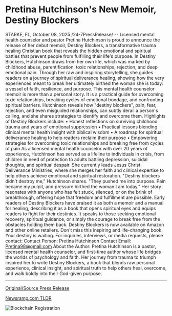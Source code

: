 # Pretina Hutchinson's New Memoir, Destiny Blockers

STARKE, FL, October 08, 2025 /24-7PressRelease/ -- Licensed mental health counselor and pastor Pretina Hutchinson is proud to announce the release of her debut memoir, Destiny Blockers, a transformative trauma healing Christian book that reveals the hidden emotional and spiritual battles that prevent people from fulfilling their life's purpose.  In Destiny Blockers, Hutchinson draws from her own life, which was marked by childhood abuse, parentification, toxic relationships, rejection, and deep emotional pain. Through her raw and inspiring storytelling, she guides readers on a journey of spiritual deliverance healing, showing how the very experiences meant to break her ultimately birthed the woman she is today: a vessel of faith, resilience, and purpose.  This mental health counselor memoir is more than a personal story. It is a practical guide for overcoming toxic relationships, breaking cycles of emotional bondage, and confronting spiritual barriers. Hutchinson reveals how "destiny blockers", pain, fear, rejection, and even misguided relationships, can subtly derail a person's calling, and she shares strategies to identify and overcome them.  Highlights of Destiny Blockers include: • Honest reflections on surviving childhood trauma and years of emotional suppression • Practical lessons blending clinical mental health insight with biblical wisdom • A roadmap for spiritual deliverance healing to help readers reclaim their purpose • Empowering strategies for overcoming toxic relationships and breaking free from cycles of pain  As a licensed mental health counselor with over 20 years of experience, Hutchinson has served as a lifeline to individuals in crisis, from children in need of protection to adults battling depression, suicidal thoughts, and spiritual despair. She currently leads Jesus Christ Deliverance Ministries, where she merges her faith and clinical expertise to help others achieve emotional and spiritual restoration.  "Destiny blockers didn't destroy me," Hutchinson shares. "They pushed me into purpose. Pain became my pulpit, and pressure birthed the woman I am today." Her story resonates with anyone who has felt stuck, silenced, or on the brink of breakthrough, offering hope that freedom and fulfillment are possible.  Early readers of Destiny Blockers have praised it as both a memoir and a manual for healing, describing it as a book that opens spiritual eyes and equips readers to fight for their destinies. It speaks to those seeking emotional recovery, spiritual guidance, or simply the courage to break free from the obstacles holding them back.  Destiny Blockers is now available on Amazon and other online retailers. Don't miss this inspiring and life-changing book. Your destiny is waiting.  For inquiries, interviews, or media requests, please contact: Contact Person: Pretina Hutchinson Contact Email: Pretina98@gmail.com  About the Author:  Pretina Hutchinson is a pastor, licensed mental health counselor, and first-time author whose life bridges the worlds of psychology and faith. Her journey from trauma to triumph inspired her to write Destiny Blockers, a book that blends raw personal experience, clinical insight, and spiritual truth to help others heal, overcome, and walk boldly into their God-given purpose. 

---

[Original/Source Press Release](https://www.24-7pressrelease.com/press-release/527476/pretina-hutchinsons-new-memoir-destiny-blockers)
                    

[Newsramp.com TLDR](https://newsramp.com/curated-news/pastor-s-memoir-reveals-how-to-overcome-destiny-blockers/ff18bc23c2f2d2b638f172447d5163ae) 

 

 



![Blockchain Registration](https://cdn.newsramp.app/24-7PressRelease/qrcode/2510/8/quayei_L.webp)